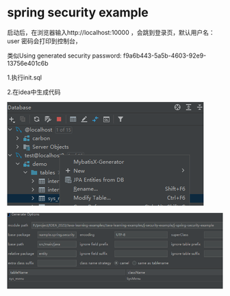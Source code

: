 # spring security example

启动后，在浏览器输入http://localhost:10000 ，会跳到登录页，默认用户名：user  密码会打印到控制台，

类似Using generated security password: f9a6b443-5a5b-4603-92e9-13756e401c6b

1.执行init.sql

2.在idea中生成代码



![](./img/1.bmp)



![](./img/2.bmp)
